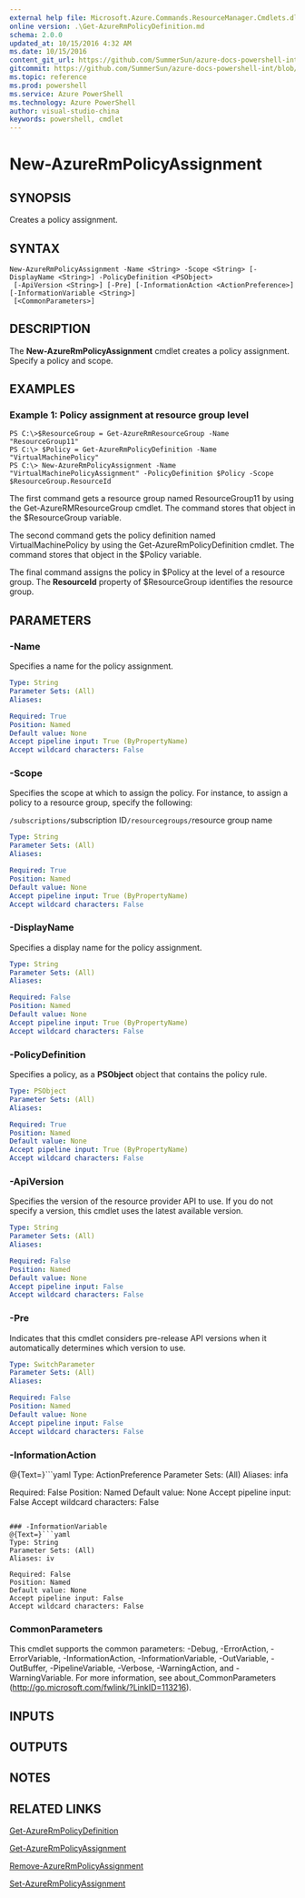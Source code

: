 ```yaml
---
external help file: Microsoft.Azure.Commands.ResourceManager.Cmdlets.dll-Help.xml
online version: .\Get-AzureRmPolicyDefinition.md
schema: 2.0.0
updated_at: 10/15/2016 4:32 AM
ms.date: 10/15/2016
content_git_url: https://github.com/SummerSun/azure-docs-powershell-int/blob/master/azureps-cmdlets-docs/ResourceManager/AzureRM.Resources/v1.0/CmdletMDs/New-AzureRmPolicyAssignment.md
gitcommit: https://github.com/SummerSun/azure-docs-powershell-int/blob/1bfd8e268acfc1799ad3f17c5a982578f54443cf/azureps-cmdlets-docs/ResourceManager/AzureRM.Resources/v1.0/CmdletMDs/New-AzureRmPolicyAssignment.md
ms.topic: reference
ms.prod: powershell
ms.service: Azure PowerShell
ms.technology: Azure PowerShell
author: visual-studio-china
keywords: powershell, cmdlet
---
```


# New-AzureRmPolicyAssignment

## SYNOPSIS
Creates a policy assignment.

## SYNTAX

```
New-AzureRmPolicyAssignment -Name <String> -Scope <String> [-DisplayName <String>] -PolicyDefinition <PSObject>
 [-ApiVersion <String>] [-Pre] [-InformationAction <ActionPreference>] [-InformationVariable <String>]
 [<CommonParameters>]
```

## DESCRIPTION
The **New-AzureRmPolicyAssignment** cmdlet creates a policy assignment.
Specify a policy and scope.

## EXAMPLES

### Example 1: Policy assignment at resource group level
```
PS C:\>$ResourceGroup = Get-AzureRmResourceGroup -Name "ResourceGroup11"
PS C:\> $Policy = Get-AzureRmPolicyDefinition -Name "VirtualMachinePolicy"
PS C:\> New-AzureRmPolicyAssignment -Name "VirtualMachinePolicyAssignment" -PolicyDefinition $Policy -Scope $ResourceGroup.ResourceId
```

The first command gets a resource group named ResourceGroup11 by using the Get-AzureRMResourceGroup cmdlet.
The command stores that object in the $ResourceGroup variable.

The second command gets the policy definition named VirtualMachinePolicy by using the Get-AzureRmPolicyDefinition cmdlet.
The command stores that object in the $Policy variable.

The final command assigns the policy in $Policy at the level of a resource group.
The **ResourceId** property of $ResourceGroup identifies the resource group.

## PARAMETERS

### -Name
Specifies a name for the policy assignment.

```yaml
Type: String
Parameter Sets: (All)
Aliases: 

Required: True
Position: Named
Default value: None
Accept pipeline input: True (ByPropertyName)
Accept wildcard characters: False
```

### -Scope
Specifies the scope at which to assign the policy.
For instance, to assign a policy to a resource group, specify the following:

`/subscriptions/`subscription ID`/resourcegroups/`resource group name

```yaml
Type: String
Parameter Sets: (All)
Aliases: 

Required: True
Position: Named
Default value: None
Accept pipeline input: True (ByPropertyName)
Accept wildcard characters: False
```

### -DisplayName
Specifies a display name for the policy assignment.

```yaml
Type: String
Parameter Sets: (All)
Aliases: 

Required: False
Position: Named
Default value: None
Accept pipeline input: True (ByPropertyName)
Accept wildcard characters: False
```

### -PolicyDefinition
Specifies a policy, as a **PSObject** object that contains the policy rule.

```yaml
Type: PSObject
Parameter Sets: (All)
Aliases: 

Required: True
Position: Named
Default value: None
Accept pipeline input: True (ByPropertyName)
Accept wildcard characters: False
```

### -ApiVersion
Specifies the version of the resource provider API to use.
If you do not specify a version, this cmdlet uses the latest available version.

```yaml
Type: String
Parameter Sets: (All)
Aliases: 

Required: False
Position: Named
Default value: None
Accept pipeline input: False
Accept wildcard characters: False
```

### -Pre
Indicates that this cmdlet considers pre-release API versions when it automatically determines which version to use.

```yaml
Type: SwitchParameter
Parameter Sets: (All)
Aliases: 

Required: False
Position: Named
Default value: None
Accept pipeline input: False
Accept wildcard characters: False
```

### -InformationAction
@{Text=}```yaml
Type: ActionPreference
Parameter Sets: (All)
Aliases: infa

Required: False
Position: Named
Default value: None
Accept pipeline input: False
Accept wildcard characters: False
```

### -InformationVariable
@{Text=}```yaml
Type: String
Parameter Sets: (All)
Aliases: iv

Required: False
Position: Named
Default value: None
Accept pipeline input: False
Accept wildcard characters: False
```

### CommonParameters
This cmdlet supports the common parameters: -Debug, -ErrorAction, -ErrorVariable, -InformationAction, -InformationVariable, -OutVariable, -OutBuffer, -PipelineVariable, -Verbose, -WarningAction, and -WarningVariable. For more information, see about_CommonParameters (http://go.microsoft.com/fwlink/?LinkID=113216).

## INPUTS

## OUTPUTS

## NOTES

## RELATED LINKS

[Get-AzureRmPolicyDefinition](.\Get-AzureRmPolicyDefinition.md)

[Get-AzureRmPolicyAssignment](.\Get-AzureRmPolicyAssignment.md)

[Remove-AzureRmPolicyAssignment](.\Remove-AzureRmPolicyAssignment.md)

[Set-AzureRmPolicyAssignment](.\Set-AzureRmPolicyAssignment.md)

